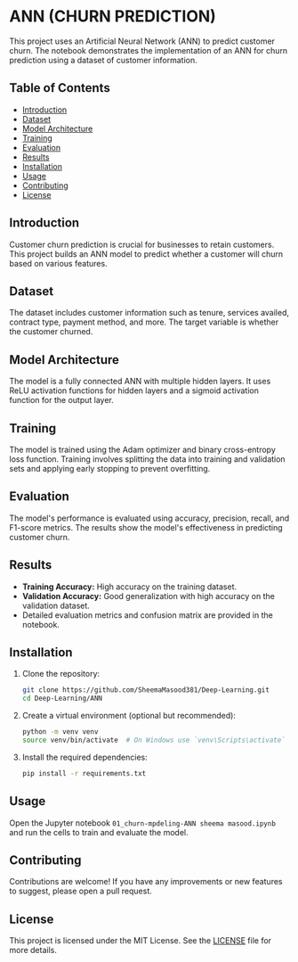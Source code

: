 # ANN (CHURN PREDICTION)

This project uses an Artificial Neural Network (ANN) to predict customer churn. The notebook demonstrates the implementation of an ANN for churn prediction using a dataset of customer information.

## Table of Contents
- [Introduction](#introduction)
- [Dataset](#dataset)
- [Model Architecture](#model-architecture)
- [Training](#training)
- [Evaluation](#evaluation)
- [Results](#results)
- [Installation](#installation)
- [Usage](#usage)
- [Contributing](#contributing)
- [License](#license)

## Introduction
Customer churn prediction is crucial for businesses to retain customers. This project builds an ANN model to predict whether a customer will churn based on various features.

## Dataset
The dataset includes customer information such as tenure, services availed, contract type, payment method, and more. The target variable is whether the customer churned.

## Model Architecture
The model is a fully connected ANN with multiple hidden layers. It uses ReLU activation functions for hidden layers and a sigmoid activation function for the output layer.

## Training
The model is trained using the Adam optimizer and binary cross-entropy loss function. Training involves splitting the data into training and validation sets and applying early stopping to prevent overfitting.

## Evaluation
The model's performance is evaluated using accuracy, precision, recall, and F1-score metrics. The results show the model's effectiveness in predicting customer churn.

## Results
- **Training Accuracy:** High accuracy on the training dataset.
- **Validation Accuracy:** Good generalization with high accuracy on the validation dataset.
- Detailed evaluation metrics and confusion matrix are provided in the notebook.

## Installation
1. Clone the repository:
   ```bash
   git clone https://github.com/SheemaMasood381/Deep-Learning.git
   cd Deep-Learning/ANN

2. Create a virtual environment (optional but recommended):
   ```bash
   python -m venv venv
   source venv/bin/activate  # On Windows use `venv\Scripts\activate`

3. Install the required dependencies:
   ```bash
   pip install -r requirements.txt

## Usage

Open the Jupyter notebook `01_churn-mpdeling-ANN sheema masood.ipynb` and run the cells to train and evaluate the model.

## Contributing

Contributions are welcome! If you have any improvements or new features to suggest, please open a pull request.

## License

This project is licensed under the MIT License. See the [LICENSE](LICENSE) file for more details.
